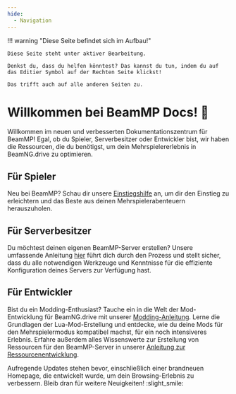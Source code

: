 ```yaml
---
hide:
  - Navigation
---
```


!!! warning "Diese Seite befindet sich im Aufbau!"

```
Diese Seite steht unter aktiver Bearbeitung.

Denkst du, dass du helfen könntest? Das kannst du tun, indem du auf das Editier Symbol auf der Rechten Seite klickst!

Das trifft auch auf alle anderen Seiten zu.
```

# Willkommen bei BeamMP Docs! :tada:

Willkommen im neuen und verbesserten Dokumentationszentrum für BeamMP! Egal, ob du Spieler, Serverbesitzer oder Entwickler bist, wir haben die Ressourcen, die du benötigst, um dein Mehrspielererlebnis in BeamNG.drive zu optimieren.

## Für Spieler

Neu bei BeamMP? Schau dir unsere [Einstiegshilfe](../game/getting-started.md) an, um dir den Einstieg zu erleichtern und das Beste aus deinen Mehrspielerabenteuern herauszuholen.

## Für Serverbesitzer

Du möchtest deinen eigenen BeamMP-Server erstellen? Unsere umfassende Anleitung [hier](../server/create-a-server.md) führt dich durch den Prozess und stellt sicher, dass du alle notwendigen Werkzeuge und Kenntnisse für die effiziente Konfiguration deines Servers zur Verfügung hast.

## Für Entwickler

Bist du ein Modding-Enthusiast? Tauche ein in die Welt der Mod-Entwicklung für BeamNG.drive mit unserer [Modding-Anleitung](../guides/mod-creation/client/getting-started.md). Lerne die Grundlagen der Lua-Mod-Erstellung und entdecke, wie du deine Mods für den Mehrspielermodus kompatibel machst, für ein noch intensiveres Erlebnis. Erfahre außerdem alles Wissenswerte zur Erstellung von Ressourcen für den BeamMP-Server in unserer [Anleitung zur Ressourcenentwicklung](../guides/mod-creation/server/getting-started.md).

Aufregende Updates stehen bevor, einschließlich einer brandneuen Homepage, die entwickelt wurde, um dein Browsing-Erlebnis zu verbessern. Bleib dran für weitere Neuigkeiten! :slight_smile:
